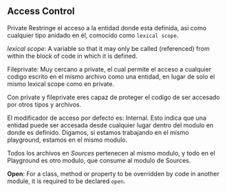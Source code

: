 ## Access Control

Private
Restringe el acceso a la entidad donde esta definida, asi como cualquier tipo anidado en él, comocido como `lexical scope`.

*lexical scope*:  A variable so that it may only be called (referenced) from within the block of code in which it is defined.

Fileprivate:
Muy cercano a private, el cual permite el acceso a cualquier codigo escrito en el mismo archivo como una entidad, en lugar de solo el mismo lexical scope como en private.

Con private y fileprivate eres capaz de proteger el codigo de ser accesado por otros tipos y archivos. 

El modificador de acceso por defecto es: Internal. Esto indica que una entidad puede ser accesada desde cualquier lugar dentro del modulo en donde es definido. Digamos, si estamos trabajando en el mismo playground, estamos en el mismo modulo.

Todos los archivos en *Sources* pertenecen al mismo modulo, y todo en el Playground es otro modulo, que consume al modulo de Sources.

**Open**: For a class, method or property to be overridden by code in another module, it is required to be declared `open`.








